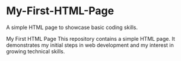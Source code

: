 # My-First-HTML-Page
A simple HTML page to showcase basic coding skills.

 My First HTML Page
This repository contains a simple HTML page. It demonstrates my initial steps in web development and my interest in growing technical skills.
